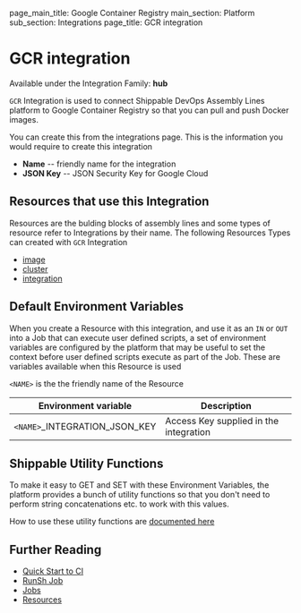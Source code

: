 page_main_title: Google Container Registry
main_section: Platform
sub_section: Integrations
page_title: GCR integration

# GCR integration

Available under the Integration Family: **hub**

`GCR` Integration is used to connect Shippable DevOps Assembly Lines platform to Google Container Registry so that you can pull and push Docker images.

You can create this from the integrations page. This is the information you would require to create this integration

* **Name** -- friendly name for the integration
* **JSON Key** -- JSON Security Key for Google Cloud

## Resources that use this Integration
Resources are the bulding blocks of assembly lines and some types of resource refer to Integrations by their name. The following Resources Types can created with `GCR` Integration 

* [image](/workflow/platform/resource/image)
* [cluster](/workflow/platform/resource/cluster)
* [integration](/workflow/platform/resource/integration)

## Default Environment Variables
When you create a Resource with this integration, and use it as an `IN` or `OUT` into a Job that can execute user defined scripts, a set of environment variables are configured by the platform that may be useful to set the context before user defined scripts execute as part of the Job. These are variables available when this Resource is used

`<NAME>` is the the friendly name of the Resource

| Environment variable						| Description      |
| ------			 							|----------------- |
| `<NAME>`\_INTEGRATION\_JSON_KEY			| Access Key supplied in the integration |

## Shippable Utility Functions
To make it easy to GET and SET with these Environment Variables, the platform provides a bunch of utility functions so that you don't need to perform string concatenations etc. to work with this values.

How to use these utility functions are [documented here](/platform/tutorial/workflow/howto-use-shipctl)

## Further Reading
* [Quick Start to CI](/getting-started/ci-sample)
* [RunSh Job](/platform/workflow/job/runsh)
* [Jobs](/platform/workflow/job/overview)
* [Resources](/platform/workflow/resource/overview)
